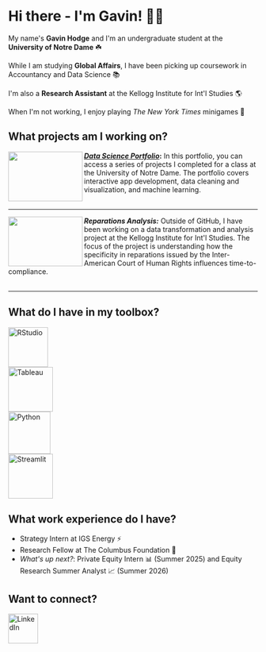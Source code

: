 # Hi there - I'm Gavin! 👋😁
My name's **Gavin Hodge** and I'm an undergraduate student at the **University of Notre Dame** ☘️ 

While I am studying **Global Affairs**, I have been picking up coursework in Accountancy and Data Science 📚

I'm also a **Research Assistant** at the Kellogg Institute for Int'l Studies 🌎

When I'm not working, I enjoy playing *The New York Times* minigames 🧩

## What projects am I working on?




<img align="left" width="150" height="100" src="https://github.com/user-attachments/assets/8eb76a8e-2b42-4739-a6a6-f46c2e5ca5ff"> **[*Data Science Portfolio*](https://github.com/g-hodge/Hodge-Data-Science-Portfolio/):** In this portfolio, you can access a series of projects I completed for a class at the University of Notre Dame. The portfolio covers interactive app development, data cleaning and visualization, and machine learning.
<br>
<br>
<hr>

<img align="left" width="150" height="100" src="https://github.com/user-attachments/assets/a9078113-52dc-4701-970e-44ac1699fb48"> ***Reparations Analysis:*** Outside of GitHub, I have been working on a data transformation and analysis project at the Kellogg Institute for Int'l Studies. The focus of the project is understanding how the specificity in reparations issued by the Inter-American Court of Human Rights influences time-to-compliance.
<br>
<br>
<hr>


## What do I have in my toolbox?
<img src="https://github.com/user-attachments/assets/2460cf09-c659-44e1-a4dc-b9e6b8500992" alt="RStudio" width="80"> <br>
<img src="https://github.com/user-attachments/assets/6874a38a-b4ec-418e-923a-37b786fc4b55" alt="Tableau" width="90"> <br>
<img src="https://github.com/user-attachments/assets/9c705119-bb9a-4d84-8993-a1ac70fef621" alt="Python" width="85"> <br>
<img src="https://github.com/user-attachments/assets/a8f21ef3-aa79-4d3f-8697-315de34db99c" alt="Streamlit" width="90"> <br>



## What work experience do I have?
- Strategy Intern at IGS Energy ⚡️
- Research Fellow at The Columbus Foundation 📝
- *What's up next?*: Private Equity Intern 📊 (Summer 2025) and Equity Research Summer Analyst 📈 (Summer 2026)

## Want to connect?
[<img src="https://github.com/user-attachments/assets/2377dfd1-e31f-448c-add8-06924f99f382" alt="LinkedIn" width="60">](https://www.linkedin.com/in/gavin-hodge/)

